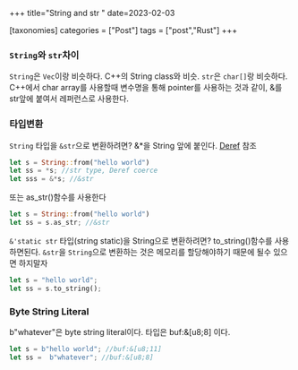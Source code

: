+++
title="String and str "
date=2023-02-03

[taxonomies]
categories = ["Post"]
tags = ["post","Rust"]
+++

### <code>String</code>와 <code>str</code>차이
<code>String</code>은 <code>Vec<T></code>이랑 비슷하다. C++의 String class와 비슷.
<code>str</code>은 <code>char[]</code>랑 비슷하다. C++에서 char array를 사용할때 변수명을 통해 pointer를 사용하는 것과 같이, &를 str앞에 붙여서 레퍼런스로 사용한다.

### 타입변환
<code>String</code> 타입을 <code>&str</code>으로 변환하려면?
&*을 String 앞에 붙인다. [Deref](https://doc.rust-lang.org/std/string/struct.String.html#deref) 참조

```rust
let s = String::from("hello world")
let ss = *s; //str type, Deref coerce 
let sss = &*s; //&str
```
또는
as_str()함수를 사용한다

```rust
let s = String::from("hello world")
let ss = s.as_str; //&str
```

<code>&'static str</code> 타입(string static)을 <coe>String</code>으로 변환하려면?
to_string()함수를 사용하면된다.
<code>&str</code>을 <code>String</code>으로 변환하는 것은 메모리를 할당해야하기 때문에 될수 있으면 하지말자

```rust
let s = "hello world";
let ss = s.to_string();
```

### Byte String Literal
b"whatever"은 byte string literal이다. 타입은 buf:&[u8;8] 이다.

```rust
let s = b"hello world"; //buf:&[u8;11]
let ss =  b"whatever"; //buf:&[u8;8]
```
